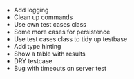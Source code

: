 * Add logging
* Clean up commands
* Use own test cases class
* Some more cases for persistence
* Use test cases class to tidy up testbase
* Add type hinting
* Show a table with results
* DRY testcase
* Bug with timeouts on server test
